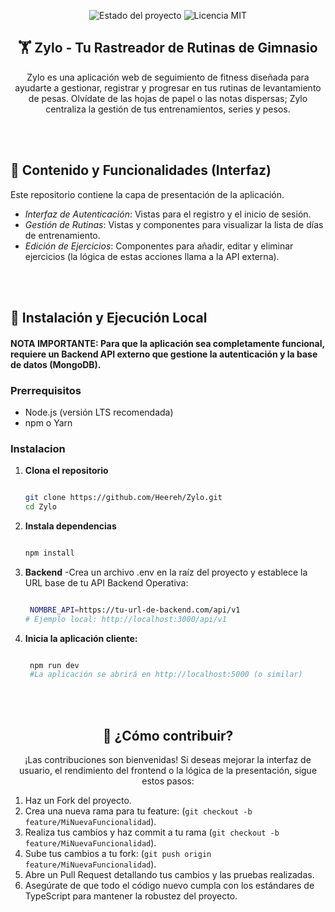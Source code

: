 



<div align="center">
  
![Estado del proyecto](https://img.shields.io/badge/status-beta-orange)
![Licencia MIT](https://img.shields.io/badge/license-MIT-green)

  
## 🏋️ Zylo - Tu Rastreador de Rutinas de Gimnasio 

Zylo es una aplicación web de seguimiento de fitness diseñada para ayudarte a gestionar, registrar y progresar en tus rutinas de levantamiento de pesas. Olvídate de las hojas de papel o las notas dispersas; Zylo centraliza la gestión de tus entrenamientos, series y pesos.

</div>

<br></br>

## 🌟 Contenido y Funcionalidades (Interfaz)

Este repositorio contiene la capa de presentación de la aplicación.
- *Interfaz de Autenticación*: Vistas para el registro y el inicio de sesión.
- *Gestión de Rutinas*: Vistas y componentes para visualizar la lista de días de entrenamiento.
- *Edición de Ejercicios*: Componentes para añadir, editar y eliminar ejercicios (la lógica de estas acciones llama a la API externa).

<br></br>

## 🚀 Instalación y Ejecución Local
#### NOTA IMPORTANTE: Para que la aplicación sea completamente funcional, requiere un Backend API externo que gestione la autenticación y la base de datos (MongoDB).

### Prerrequisitos 
- Node.js (versión LTS recomendada)
- npm o Yarn


### Instalacion
  1. **Clona el repositorio**

     ``` bash
     
     git clone https://github.com/Heereh/Zylo.git
     cd Zylo
     
      ```
 2. **Instala dependencias**
    ```bash
    
    npm install

    ```
3. **Backend**
    -Crea un archivo .env en la raíz del proyecto y establece la URL base de tu API Backend Operativa:
   ```bash
   
    NOMBRE_API=https://tu-url-de-backend.com/api/v1 
   # Ejemplo local: http://localhost:3000/api/v1

   ```
4. **Inicia la aplicación cliente:**
   ```bash
   
    npm run dev 
    #La aplicación se abrirá en http://localhost:5000 (o similar)
   
   ```
<div align="center"> 

<br></br>
  
## 🤝 **¿Cómo contribuir?**
¡Las contribuciones son bienvenidas! Si deseas mejorar la interfaz de usuario, el rendimiento del frontend o la lógica de la presentación, sigue estos pasos:
</div>

1. Haz un Fork del proyecto.
2. Crea una nueva rama para tu feature: (`git checkout -b feature/MiNuevaFuncionalidad`).
3. Realiza tus cambios y haz commit a tu rama (`git checkout -b feature/MiNuevaFuncionalidad`).
4. Sube tus cambios a tu fork: (`git push origin feature/MiNuevaFuncionalidad`).
5. Abre un Pull Request detallando tus cambios y las pruebas realizadas.
6. Asegúrate de que todo el código nuevo cumpla con los estándares de TypeScript para mantener la robustez del proyecto.
